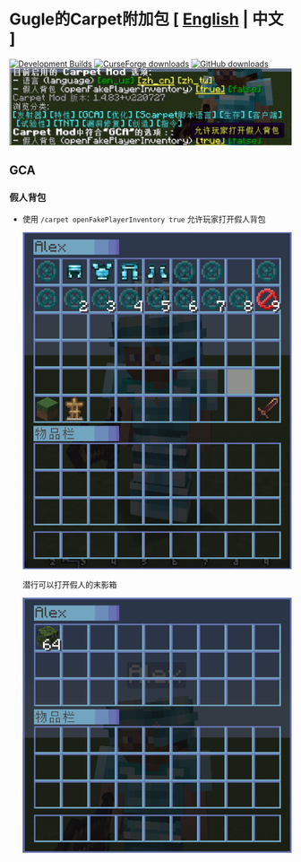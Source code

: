 # Gugle的Carpet附加包 [ [English](README.md) | 中文 ]
[![Development Builds](https://github.com/Gu-ZT/gugle-carpet-addition/workflows/Build%20Mod/badge.svg)](https://github.com/Gu-ZT/gugle-carpet-addition/actions/workflows/ci.yml)
[![CurseForge downloads](http://cf.way2muchnoise.eu/full_662867_downloads.svg)](https://www.curseforge.com/minecraft/mc-mods/guglecarpetaddition)
[![GitHub downloads](https://img.shields.io/github/downloads/Gu-ZT/gugle-carpet-addition/total?label=Github%20downloads&logo=github)](https://github.com/Gu-ZT/gugle-carpet-addition/releases)
![menu](docs/pics/menu_zh.png)
## GCA
### 假人背包
* 使用 `/carpet openFakePlayerInventory true` 允许玩家打开假人背包

  ![menu](docs/pics/inv.png)

  潜行可以打开假人的末影箱

  ![menu](docs/pics/ender.png)
